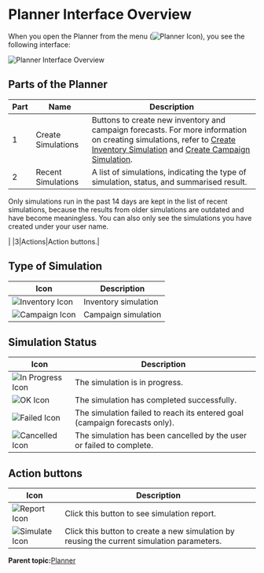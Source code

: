 # Planner Interface Overview

When you open the Planner from the menu \(![Planner Icon](../../image/pulse_planner_icon.png)\), you see the following interface:

![Planner Interface Overview](../../image/pulse_planner_overview.png)

## Parts of the Planner

|Part|Name|Description|
|----|----|-----------|
|1|Create Simulations|Buttons to create new inventory and campaign forecasts. For more information on creating simulations, refer to [Create Inventory Simulation](planner_create_inventory_simulation.md#) and [Create Campaign Simulation](planner_create_campaign_simulation.md#).|
|2|Recent Simulations|A list of simulations, indicating the type of simulation, status, and summarised result.

Only simulations run in the past 14 days are kept in the list of recent simulations, because the results from older simulations are outdated and have become meaningless. You can also only see the simulations you have created under your user name.

|
|3|Actions|Action buttons.|

## Type of Simulation

|Icon|Description|
|----|-----------|
|![Inventory Icon](../../image/pulse_planner_inventory_icon.png)|Inventory simulation|
|![Campaign Icon](../../image/pulse_planner_campaign_icon.png)|Campaign simulation|

## Simulation Status

|Icon|Description|
|----|-----------|
|![In Progress Icon](../../image/pulse_planner_status_in_progress.png)|The simulation is in progress.|
|![OK Icon](../../image/pulse_planner_status_ok.png)|The simulation has completed successfully.|
|![Failed Icon](../../image/pulse_planner_status_failed.png)|The simulation failed to reach its entered goal \(campaign forecasts only\).|
|![Cancelled Icon](../../image/pulse_planner_status_cancelled.png)|The simulation has been cancelled by the user or failed to complete.|

## Action buttons

|Icon|Description|
|----|-----------|
|![Report Icon](../../image/pulse_planner_report_icon.png)|Click this button to see simulation report.|
|![Simulate Icon](../../image/pulse_planner_simulate_icon.png)|Click this button to create a new simulation by reusing the current simulation parameters.|

**Parent topic:**[Planner](../../../oadtech/ad_serving/ug/planner_introduction_forecasting.md)

